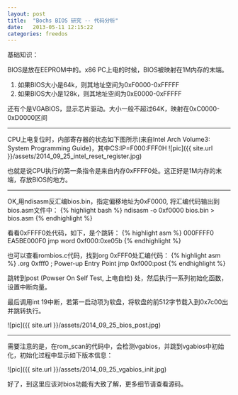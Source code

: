 ```yaml
---
layout: post
title:  "Bochs BIOS 研究 -- 代码分析"
date:   2013-05-11 12:15:22
categories: freedos
---
```


基础知识：

BIOS是放在EEPROM中的。x86 PC上电的时候，BIOS被映射在1M内存的末端。

1. 如果BIOS大小是64k，则其地址空间为0xF0000-0xFFFFF
2. 如果BIOS大小是128k，则其地址空间为0xE0000-0xFFFFF

还有个是VGABIOS，显示芯片驱动。大小一般不超过64K，映射在0xC0000-0xD0000区间

----------------------------------------------------

CPU上电复位时，内部寄存器的状态如下图所示(来自Intel Arch Volume3: System Programming Guide)，其中CS:IP=F000:FFF0H
![pic]({{ site.url }}/assets/2014_09_25_intel_reset_register.jpg)

也就是说CPU执行的第一条指令是来自内存0xFFFF0处。这正好是1M内存的末端，存放BIOS的地方。

<hr>

OK,用ndisasm反汇编bios.bin，指定偏移地址为0xF0000, 将汇编代码输出到bios.asm文件中：
{% highlight bash %}
ndisasm -o 0xf0000 bios.bin > bios.asm
{% endhighlight %}

看看0xFFFF0处代码，如下，是个跳转：
{% highlight asm %}
000FFFF0  EA5BE000F0        jmp word 0xf000:0xe05b
{% endhighlight %}

也可以查看rombios.c代码，找到org 0xFFF0处汇编代码：
{% highlight asm %}
.org 0xfff0 ; Power-up Entry Point
  jmp 0xf000:post
{% endhighlight %}

跳转到post (Powser On Self Test, 上电自检) 处，然后执行一系列初始化函数，设置中断向量。

最后调用int 19中断，若第一启动项为软盘，将软盘的前512字节载入到0x7c00出并跳转执行。

![pic]({{ site.url }}/assets/2014_09_25_bios_post.jpg)

<hr>
需要注意的是，在rom_scan的代码中，会检测vgabios，并跳到vgabios中初始化，初始化过程中显示如下版本信息：

![pic]({{ site.url }}/assets/2014_09_25_vgabios_init.jpg)

好了，到这里应该对bios功能有大致了解，更多细节请查看源码。